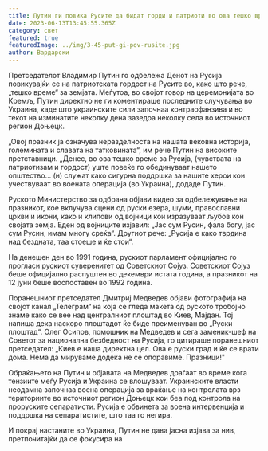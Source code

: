```yaml
---
title: Путин ги повика Русите да бидат горди и патриоти во ова тешко време за Русија
date: 2023-06-13T13:45:55.365Z
category: свет
featured: true
featuredImage: ../img/3-45-put-gi-pov-rusite.jpg
author: Вардарски
---
```

Претседателот Владимир Путин го одбележа Денот на Русија повикувајќи се на патриотската гордост на Русите во, како што рече, „тешко време“ за земјата. Меѓутоа, во својот говор на церемонијата во Кремљ, Путин директно не ги коментираше последните случувања во Украина, каде што украинските сили започнаа контраофанзива и во текот на изминатите неколку дена зазедоа неколку села во источниот регион Доњецк.

„Овој празник ја означува неразделноста на нашата вековна историја, големината и славата на татковината“, им рече Путин на високите претставници. „Денес, во ова тешко време за Русија, (чувствата на патриотизам и гордост) уште повеќе го обединуваат нашето општество... (и) служат како сигурна поддршка за нашите херои кои учествуваат во воената операција (во Украина), додаде Путин.

Руското Министерство за одбрана објави видео за одбележување на празникот, кое вклучува сцени од руски езера, шуми, православни цркви и икони, како и клипови од војници кои изразуваат љубов кон својата земја. Еден од војниците изјавил: „Јас сум Русин, фала богу, јас сум Русин, имам многу среќа“. Другиот рече: „Русија е како тврдина над бездната, таа стоеше и ќе стои“.

На денешен ден во 1991 година, рускиот парламент официјално го прогласи рускиот суверенитет од Советскиот Сојуз. Советскиот Сојуз беше официјално распуштен во декември истата година, а празникот на 12 јуни беше воспоставен во 1992 година.

Поранешниот претседател Дмитриј Медведев објави фотографија на својот канал „Телеграм“ на која се гледа макета од руското тробојно знаме како се вее над централниот плоштад во Киев, Мајдан. Тој напиша дека наскоро плоштадот ќе биде преименуван во „Руски плоштад“. Олег Осипов, помошник на Медведев и сега заменик-шеф на Советот за национална безбедност на Русија, го цитираше поранешниот претседател: „Киев е наша директна цел. Ова е руски град и ќе се врати дома. Нема да мируваме додека не се опоравиме. Празници!"

Обраќањето на Путин и објавата на Медведев доаѓаат во време кога тензиите меѓу Русија и Украина се влошуваат. Украинските власти неодамна започнаа воена операција за враќање на контролата врз териториите во источниот регион Доњецк кои беа под контрола на проруските сепаратисти. Русија е обвинета за воена интервенција и поддршка на сепаратистите, што таа го негира.

И покрај настаните во Украина, Путин не дава јасна изјава за нив, претпочитајќи да се фокусира на